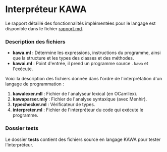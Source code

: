 # Interpréteur KAWA

Le rapport détaillé des fonctionnalités implémentées pour le langage est disponible dans le fichier [rapport.md](rapport.md).

### Description des fichiers

- **kawa.ml** : Détermine les expressions, instructions du programme, ainsi que la structure et les types des classes et des méthodes.
- **kawai.ml** : Point d'entrée, il prend un programme source `.kawa` et l'exécute.

Voici la description des fichiers donnée dans l'ordre de l'interprétation d'un langage de programmation :

1. **kawalexer.mll** : Fichier de l'analyseur lexical (en OCamllex).
2. **kawaparser.mly** : Fichier de l'analyse syntaxique (avec Menhir).
3. **typechecker.ml** : Vérificateur de types.
4. **interpreter.ml** : Fichier de l'interpréteur du code qui exécute le programme.

### Dossier tests

Le dossier **tests** contient des fichiers source en langage KAWA pour tester l'interpréteur.
